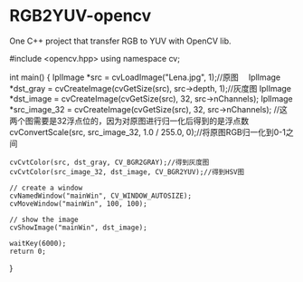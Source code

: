 # RGB2YUV-opencv
One C++ project that transfer RGB to YUV with OpenCV lib.

#include <opencv.hpp>
using namespace cv;

int main()
{
	IplImage *src = cvLoadImage("Lena.jpg", 1);//原图　
	IplImage *dst_gray = cvCreateImage(cvGetSize(src), src->depth, 1);//灰度图
	IplImage *dst_image = cvCreateImage(cvGetSize(src), 32, src->nChannels);
	IplImage *src_image_32 = cvCreateImage(cvGetSize(src), 32, src->nChannels);  //这两个图需要是32浮点位的，因为对原图进行归一化后得到的是浮点数　　
	cvConvertScale(src, src_image_32, 1.0 / 255.0, 0);//将原图RGB归一化到0-1之间　　

	cvCvtColor(src, dst_gray, CV_BGR2GRAY);//得到灰度图　　
	cvCvtColor(src_image_32, dst_image, CV_BGR2YUV);//得到HSV图

	// create a window
	cvNamedWindow("mainWin", CV_WINDOW_AUTOSIZE);
	cvMoveWindow("mainWin", 100, 100);

	// show the image
	cvShowImage("mainWin", dst_image);

	waitKey(6000);
	return 0;
}
